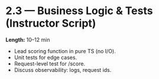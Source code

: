 # 2.3 — Business Logic & Tests (Instructor Script)

**Length:** 10–12 min

- Lead scoring function in pure TS (no I/O).
- Unit tests for edge cases.
- Request-level test for /score.
- Discuss observability: logs, request ids.
